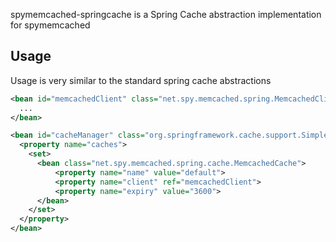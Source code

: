 spymemcached-springcache is a Spring Cache abstraction implementation for spymemcached

Usage
-----

Usage is very similar to the standard spring cache abstractions

```xml
<bean id="memcachedClient" class="net.spy.memcached.spring.MemcachedClientFactoryBean">
  ...
</bean>

<bean id="cacheManager" class="org.springframework.cache.support.SimpleCacheManager">
  <property name="caches">
    <set>
      <bean class="net.spy.memcached.spring.cache.MemcachedCache">
          <property name="name" value="default">
          <property name="client" ref="memcachedClient">
          <property name="expiry" value="3600">
      </bean>
    </set>
  </property>
</bean>
```
